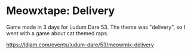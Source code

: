 # Meowxtape: Delivery
Game made in 3 days for Ludum Dare 53. The theme was "delivery", so I went with a game about cat themed raps.

https://ldjam.com/events/ludum-dare/53/meowmix-delivery
